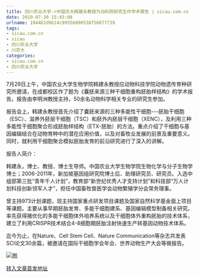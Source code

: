 ```yaml
---
title: 四川农业大学->中国农大韩建永教授为动科院研究生作学术报告 | sicau.com.cn
date: 2019-07-30 15:43:08
urlname: 194462d9b14c99556890538756077739
tags: 
- sicau.com.cn
- sicau
- 四川农业大学
- 川农大
categories:
- sicau.com.cn
- 四川农业大学
---
```



7月29日上午，中国农业大学生物学院韩建永教授应动物科技学院动物遗传育种研究所邀请，在成都校区作了题为《囊胚来源三种干细胞重构胚胎样结构》的学术报告。报告由李明洲教授主持，50余名动物科学相关专业的研究生参加。

报告会上，韩建永教授首先介绍了囊胚来源的三种多能性干细胞---胚胎干细胞（ESC）、滋养外胚层干细胞（TSC）和胚外内胚层干细胞（XENC），及利用三种多能性干细胞聚合形成胚胎样结构（ETX-胚胎）的方法。重点介绍了干细胞与基因编辑结合在动物育种中的潜在应用价值，以及对畜牧业发展的前景及重要意义。同时，就利用干细胞聚合模拟胚胎发育的前沿研究进行了深入的讲解。

报告人简介：

韩建永，博士、教授、博士生导师。中国农业大学生物学院生物化学与分子生物学博士；2006-2011年，新加坡基因组研究院博士后、助理研究员、研究员。入选中组部第三批“青年千人计划”，教育部“新世纪优秀人才支持计划”和科技部“万人计划科技创新领军人才”，担任中国畜牧兽医学会动物繁殖学分会常务理事。

曾主持973计划课题，现主持国家重点研发项目课题及国家自然科学基金面上项目等课题。主要从事早期胚胎发育、多能干细胞建系、基因编辑模型制备相关研究。率先获得猪优化的多能干细胞体外培养系统以及干细胞体外重构胚胎的技术体系，建立了利用CRISPR技术结合4-8细胞期胚胎注射快速生产转基因动物技术体系。

迄今为止，在Nature、Cell Stem Cell、Nature Communication等杂志共发表SCI论文30余篇，被邀请在国际干细胞学会年会、世界动物生产大会等做报告。



![图](https://news.sicau.edu.cn/__local/7/34/07/EDB71A58792E3506E910883FCCB_672DA2D0_57F36.png)

[转入文章首发地址](https://news.sicau.edu.cn/info/1078/52703.htm)